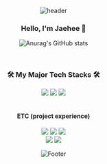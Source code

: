 <div align="center">
 
  ![header](https://capsule-render.vercel.app/api?type=waving&color=FFF0F5&fontColor=d6ace6)

  ### Hello, I'm Jaehee 🌼

  
  ![Anurag's GitHub stats](https://github-readme-stats.vercel.app/api?username=pjh4400&count_private=true&show_icons=true&theme=highcontrast)

  </br>

  ### 🛠 My Major Tech Stacks 🛠

  <img src="https://img.shields.io/badge/Springboot-6DB33F?style=flat-square&logo=Spring&logoColor=white"/>
  <img src="https://img.shields.io/badge/Java-007396?style=flat-square&logo=Java&logoColor=white"/>
  <img src="https://img.shields.io/badge/mysql-4479A1?style=flat-square&logo=mysql&logoColor=white">
  </br>
  </br>
  
  
   #### ETC (project experience)
   <img src="https://img.shields.io/badge/react-61DAFB?style=flat-square&logo=react&logoColor=black"> 
   <img src="https://img.shields.io/badge/express-000000?style=flat-square&logo=express&logoColor=white">
   <img src="https://img.shields.io/badge/node.js-339933?style=flat-square&logo=Node.js&logoColor=white">
   </br>
   <img src="https://img.shields.io/badge/javascript-F7DF1E?style=flat-square&logo=javascript&logoColor=black"> 
   <img src="https://img.shields.io/badge/python-3776AB?style=flat-square&logo=python&logoColor=white"> 

  
  ![Footer](https://capsule-render.vercel.app/api?type=waving&color=FFF0F5&height=200&section=footer)


</div>
<!--
**pjh4400/pjh4400** is a ✨ _special_ ✨ repository because its `README.md` (this file) appears on your GitHub profile.

Here are some ideas to get you started:

- 🔭 I’m currently working on ...
- 🌱 I’m currently learning ...
- 👯 I’m looking to collaborate on ...
- 🤔 I’m looking for help with ...
- 💬 Ask me about ...
- 📫 How to reach me: ...
- 😄 Pronouns: ...
- ⚡ Fun fact: ...
-->
